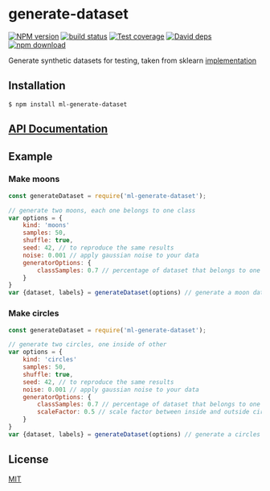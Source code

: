 # generate-dataset

  [![NPM version][npm-image]][npm-url]
  [![build status][travis-image]][travis-url]
  [![Test coverage][codecov-image]][codecov-url]
  [![David deps][david-image]][david-url]
  [![npm download][download-image]][download-url]

Generate synthetic datasets for testing, taken from sklearn [implementation](https://github.com/scikit-learn/scikit-learn/blob/ef5cb84a/sklearn/datasets/samples_generator.py#L572)

## Installation

`$ npm install ml-generate-dataset`

## [API Documentation](https://mljs.github.io/generate-dataset/)

## Example

### Make moons
```js
const generateDataset = require('ml-generate-dataset');

// generate two moons, each one belongs to one class
var options = {
    kind: 'moons'
    samples: 50,
    shuffle: true,
    seed: 42, // to reproduce the same results
    noise: 0.001 // apply gaussian noise to your data
    generatorOptions: {
        classSamples: 0.7 // percentage of dataset that belongs to one class
    }
}
var {dataset, labels} = generateDataset(options) // generate a moon dataset
```

### Make circles
```js
const generateDataset = require('ml-generate-dataset');

// generate two circles, one inside of other
var options = {
    kind: 'circles'
    samples: 50,
    shuffle: true,
    seed: 42, // to reproduce the same results
    noise: 0.001 // apply gaussian noise to your data
    generatorOptions: {
        classSamples: 0.7 // percentage of dataset that belongs to one class
        scaleFactor: 0.5 // scale factor between inside and outside circle
    }
}
var {dataset, labels} = generateDataset(options) // generate a circles dataset
```

## License

[MIT](./LICENSE)

[npm-image]: https://img.shields.io/npm/v/ml-generate-dataset.svg?style=flat-square
[npm-url]: https://www.npmjs.com/package/ml-generate-dataset
[travis-image]: https://img.shields.io/travis/mljs/generate-dataset/master.svg?style=flat-square
[travis-url]: https://travis-ci.org/mljs/generate-dataset
[codecov-image]: https://img.shields.io/codecov/c/github/mljs/generate-dataset.svg?style=flat-square
[codecov-url]: https://codecov.io/gh/mljs/generate-dataset
[david-image]: https://img.shields.io/david/mljs/generate-dataset.svg?style=flat-square
[david-url]: https://david-dm.org/mljs/generate-dataset
[download-image]: https://img.shields.io/npm/dm/ml-generate-dataset.svg?style=flat-square
[download-url]: https://www.npmjs.com/package/ml-generate-dataset
